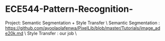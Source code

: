 # ECE544-Pattern-Recognition-
Project: Semantic Segmentation + Style Transfer \\
Semantic Segmentation : https://github.com/ayoolaolafenwa/PixelLib/blob/master/Tutorials/image_ade20k.md \\
Style Transfer : our job  \\
